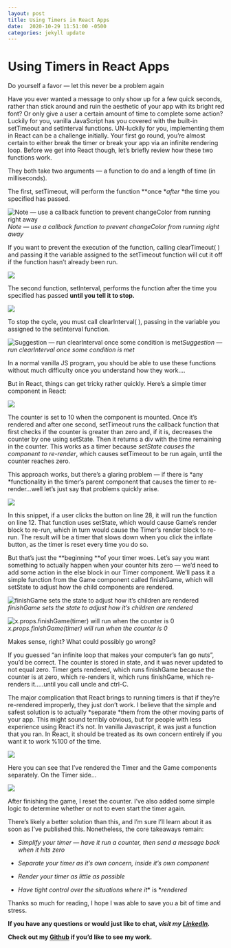 ```yaml
---
layout: post
title: Using Timers in React Apps
date:  2020-10-29 11:51:00 -0500
categories: jekyll update
---
```

# Using Timers in React Apps

Do yourself a favor — let this never be a problem again

Have you ever wanted a message to only show up for a few quick seconds, rather than stick around and ruin the aesthetic of your app with its bright red font? Or only give a user a certain amount of time to complete some action? Luckily for you, vanilla JavaScript has you covered with the built-in setTimeout and setInterval functions. UN-luckily for you, implementing them in React can be a challenge initially. Your first go round, you’re almost certain to either break the timer or break your app via an infinite rendering loop. Before we get into React though, let’s briefly review how these two functions work.

They both take two arguments — a function to do and a length of time (in milliseconds).

The first, setTimeout, will perform the function **once **after* *the time you specified has passed.

![Note — use a callback function to prevent changeColor from running right away](https://cdn-images-1.medium.com/max/2000/1*J-gNQPy-y4v_kj9muJqX9w.png)*Note — use a callback function to prevent changeColor from running right away*

If you want to prevent the execution of the function, calling clearTimeout( ) and passing it the variable assigned to the setTimeout function will cut it off if the function hasn’t already been run.

![](https://cdn-images-1.medium.com/max/2000/1*xeP5joqCewa1FDsmObEhyg.png)

The second function, setInterval, performs the function after the time you specified has passed **until you tell it to stop.**

![](https://cdn-images-1.medium.com/max/2000/1*1Y9wuqlpaeUM-BC75GPN7w.png)

To stop the cycle, you must call clearInterval( ), passing in the variable you assigned to the setInterval function.

![Suggestion — run clearInterval once some condition is met](https://cdn-images-1.medium.com/max/2000/1*-XGHpt0dW31Sff49JclL6A.png)*Suggestion — run clearInterval once some condition is met*

In a normal vanilla JS program, you should be able to use these functions without much difficulty once you understand how they work….

But in React, things can get tricky rather quickly. Here’s a simple timer component in React:

![](https://cdn-images-1.medium.com/max/2000/1*9QCUe6iLyVftajkAKndkaA.png)

The counter is set to 10 when the component is mounted. Once it’s rendered and after one second, setTimeout runs the callback function that first checks if the counter is greater than zero and, if it is, decreases the counter by one using setState. Then it returns a div with the time remaining in the counter. This works as a timer because *setState causes the component to re-render*, which causes setTimeout to be run again, until the counter reaches zero.

This approach works, but there’s a glaring problem — if there is *any *functionality in the timer’s parent component that causes the timer to re-render…well let’s just say that problems quickly arise.

![](https://cdn-images-1.medium.com/max/2000/1*pv1J7a0jAk0Xar-SdinSJA.png)

In this snippet, if a user clicks the button on line 28, it will run the function on line 12. That function uses setState, which would cause Game’s render block to re-run, which in turn would cause the Timer’s render block to re-run. The result will be a timer that slows down when you click the inflate button, as the timer is reset every time you do so.

But that’s just the **beginning **of your timer woes. Let’s say you want something to actually happen when your counter hits zero — we’d need to add some action in the else block in our Timer component. We’ll pass it a simple function from the Game component called finishGame, which will setState to adjust how the child components are rendered.

![finishGame sets the state to adjust how it’s children are rendered](https://cdn-images-1.medium.com/max/2000/1*onk9hFpBTOwXX6QvCvSYDg.png)*finishGame sets the state to adjust how it’s children are rendered*

![x.props.finishGame(timer) will run when the counter is 0](https://cdn-images-1.medium.com/max/2000/1*Oe9Nd-iyMzkLysQxe3GPfw.png)*x.props.finishGame(timer) will run when the counter is 0*

Makes sense, right? What could possibly go wrong?

If you guessed “an infinite loop that makes your computer’s fan go nuts”, you’d be correct. The counter is stored in state, and it was never updated to not equal zero. Timer gets rendered, which runs finishGame because the counter is at zero, which re-renders it, which runs finishGame, which re-renders it…..until you call uncle and ctrl-C.

The major complication that React brings to running timers is that if they’re re-rendered improperly, they just don’t work. I believe that the simple and safest solution is to actually *separate *them from the other moving parts of your app. This might sound terribly obvious, but for people with less experience using React it’s not. In vanilla Javascript, it was just a function that you ran. In React, it should be treated as its own concern entirely if you want it to work %100 of the time.

![](https://cdn-images-1.medium.com/max/2000/1*BlRxiQZLpLUQgggPmaWqUA.png)

Here you can see that I’ve rendered the Timer and the Game components separately. On the Timer side…

![](https://cdn-images-1.medium.com/max/2000/1*fO-ngzOB1UqUriEtQQTZUw.png)

After finishing the game, I reset the counter. I’ve also added some simple logic to determine whether or not to even start the timer again.

There’s likely a better solution than this, and I’m sure I’ll learn about it as soon as I’ve published this. Nonetheless, the core takeaways remain:

* *Simplify your timer — have it run a counter, then send a message back when it hits zero*

* *Separate your timer as it’s own concern, inside it’s own component*

* *Render your timer as little as possible*

* *Have tight control over the situations where it** is **rendered*

Thanks so much for reading, I hope I was able to save you a bit of time and stress.

**If you have any questions or would just like to chat, v*isit my [LinkedIn](http://www.linkedin.com/in/benjamin-looper-a6a088158).***

**Check out my [Github](https://github.com/BenLooper) if you’d like to see my work.**
